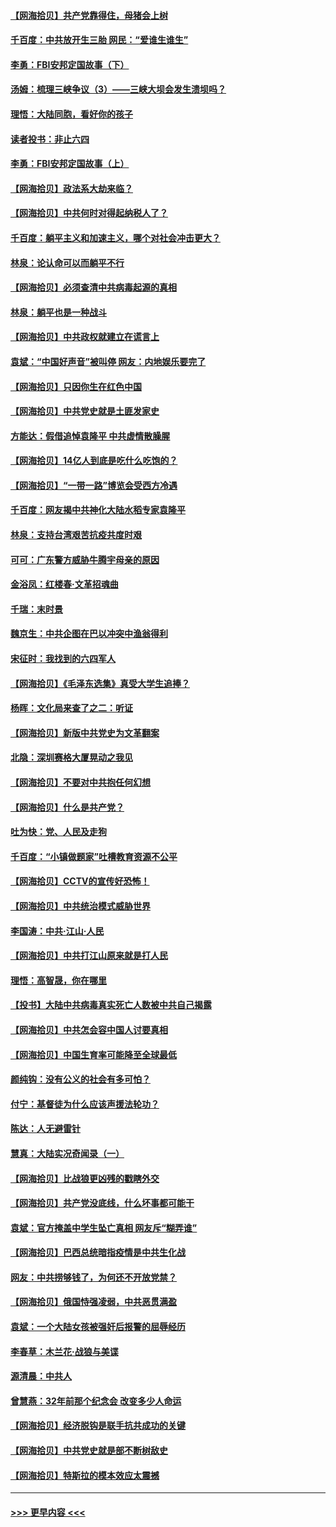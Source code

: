 #### [【网海拾贝】共产党靠得住，母猪会上树](../pages/nsc993/n12990730.md?t=06021652) 
#### [千百度：中共放开生三胎 网民：“爱谁生谁生”](../pages/nsc993/n12990644.md?t=06021652) 
#### [李勇：FBI安邦定国故事（下）](../pages/nsc993/n12987854.md?t=06021652) 
#### [汤姆：梳理三峡争议（3）——三峡大坝会发生溃坝吗？](../pages/nsc993/n12989806.md?t=06021652) 
#### [理悟：大陆同胞，看好你的孩子](../pages/nsc993/n12989778.md?t=06021652) 
#### [读者投书：非止六四](../pages/nsc993/n12989673.md?t=06021652) 
#### [李勇：FBI安邦定国故事（上）](../pages/nsc993/n12987749.md?t=06021652) 
#### [【网海拾贝】政法系大劫来临？](../pages/nsc993/n12987596.md?t=06021652) 
#### [【网海拾贝】中共何时对得起纳税人了？](../pages/nsc993/n12985578.md?t=06021652) 
#### [千百度：躺平主义和加速主义，哪个对社会冲击更大？](../pages/nsc993/n12985512.md?t=06021652) 
#### [林泉：论认命可以而躺平不行](../pages/nsc993/n12985505.md?t=06021652) 
#### [【网海拾贝】必须查清中共病毒起源的真相](../pages/nsc993/n12984276.md?t=06021652) 
#### [林泉：躺平也是一种战斗](../pages/nsc993/n12984194.md?t=06021652) 
#### [【网海拾贝】中共政权就建立在谎言上](../pages/nsc993/n12981880.md?t=06021652) 
#### [袁斌：“中国好声音”被叫停 网友：内地娱乐要完了](../pages/nsc993/n12981826.md?t=06021652) 
#### [【网海拾贝】只因你生在红色中国](../pages/nsc993/n12979096.md?t=06021652) 
#### [【网海拾贝】中共党史就是土匪发家史](../pages/nsc993/n12976478.md?t=06021652) 
#### [方能达：假借追悼袁隆平 中共虚情散臊腥](../pages/nsc993/n12976396.md?t=06021652) 
#### [【网海拾贝】14亿人到底是吃什么吃饱的？](../pages/nsc993/n12974125.md?t=06021652) 
#### [【网海拾贝】“一带一路”博览会受西方冷遇](../pages/nsc993/n12971787.md?t=06021652) 
#### [千百度：网友揭中共神化大陆水稻专家袁隆平](../pages/nsc993/n12971733.md?t=06021652) 
#### [林泉：支持台湾艰苦抗疫共度时艰](../pages/nsc993/n12971350.md?t=06021652) 
#### [可可：广东警方威胁牛腾宇母亲的原因](../pages/nsc993/n12971100.md?t=06021652) 
#### [金浴凤：红楼春·文革招魂曲](../pages/nsc993/n12970354.md?t=06021652) 
#### [千瑞：末时景](../pages/nsc993/n12970337.md?t=06021652) 
#### [魏京生：中共企图在巴以冲突中渔翁得利](../pages/nsc993/n12970286.md?t=06021652) 
#### [宋征时：我找到的六四军人](../pages/nsc993/n12970213.md?t=06021652) 
#### [【网海拾贝】《毛泽东选集》真受大学生追捧？](../pages/nsc993/n12968779.md?t=06021652) 
#### [杨晖：文化局来查了之二：听证](../pages/nsc993/n12966528.md?t=06021652) 
#### [【网海拾贝】新版中共党史为文革翻案](../pages/nsc993/n12967526.md?t=06021652) 
#### [北隐：深圳赛格大厦晃动之我见](../pages/nsc993/n12967393.md?t=06021652) 
#### [【网海拾贝】不要对中共抱任何幻想](../pages/nsc993/n12965222.md?t=06021652) 
#### [【网海拾贝】什么是共产党？](../pages/nsc993/n12962781.md?t=06021652) 
#### [吐为快：党、人民及走狗](../pages/nsc993/n12962747.md?t=06021652) 
#### [千百度：“小镇做题家”吐槽教育资源不公平](../pages/nsc993/n12962705.md?t=06021652) 
#### [【网海拾贝】CCTV的宣传好恐怖！](../pages/nsc993/n12959984.md?t=06021652) 
#### [【网海拾贝】中共统治模式威胁世界](../pages/nsc993/n12957622.md?t=06021652) 
#### [李国涛：中共‧江山‧人民](../pages/nsc993/n12957502.md?t=06021652) 
#### [【网海拾贝】中共打江山原来就是打人民](../pages/nsc993/n12954345.md?t=06021652) 
#### [理悟：高智晟，你在哪里](../pages/nsc993/n12953115.md?t=06021652) 
#### [【投书】大陆中共病毒真实死亡人数被中共自己揭露](../pages/nsc993/n12953050.md?t=06021652) 
#### [【网海拾贝】中共怎会容中国人讨要真相](../pages/nsc993/n12952161.md?t=06021652) 
#### [【网海拾贝】中国生育率可能降至全球最低](../pages/nsc993/n12948793.md?t=06021652) 
#### [颜纯钩：没有公义的社会有多可怕？](../pages/nsc993/n12947626.md?t=06021652) 
#### [付宁：基督徒为什么应该声援法轮功？](../pages/nsc993/n12947233.md?t=06021652) 
#### [陈达：人无避雷针](../pages/nsc993/n12947098.md?t=06021652) 
#### [慧真：大陆实况奇闻录（一）](../pages/nsc993/n12945811.md?t=06021652) 
#### [【网海拾贝】比战狼更凶残的戳瞎外交](../pages/nsc993/n12945717.md?t=06021652) 
#### [【网海拾贝】共产党没底线，什么坏事都可能干](../pages/nsc993/n12942090.md?t=06021652) 
#### [袁斌：官方掩盖中学生坠亡真相 网友斥“糊弄谁”](../pages/nsc993/n12942029.md?t=06021652) 
#### [【网海拾贝】巴西总统暗指疫情是中共生化战](../pages/nsc993/n12938999.md?t=06021652) 
#### [网友：中共捞够钱了，为何还不开放党禁？](../pages/nsc993/n12938952.md?t=06021652) 
#### [【网海拾贝】俄国恃强凌弱，中共恶贯满盈](../pages/nsc993/n12936626.md?t=06021652) 
#### [袁斌：一个大陆女孩被强奸后报警的屈辱经历](../pages/nsc993/n12936547.md?t=06021652) 
#### [李春草：木兰花·战狼与美谍](../pages/nsc993/n12935995.md?t=06021652) 
#### [源清晨：中共人](../pages/nsc993/n12935589.md?t=06021652) 
#### [曾慧燕：32年前那个纪念会 改变多少人命运](../pages/nsc993/n12934233.md?t=06021652) 
#### [【网海拾贝】经济脱钩是联手抗共成功的关键](../pages/nsc993/n12934176.md?t=06021652) 
#### [【网海拾贝】中共党史就是部不断树敌史](../pages/nsc993/n12932844.md?t=06021652) 
#### [【网海拾贝】特斯拉的模本效应太震撼](../pages/nsc993/n12925626.md?t=06021652) 

----
#### [ >>> 更早内容 <<< ](../indexes/nsc993-earlier.md)
